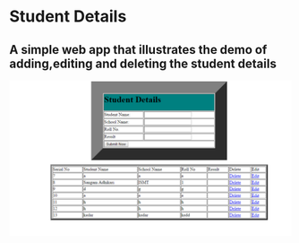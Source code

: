 <h1>Student Details</h1>

<h2>A simple web app that illustrates the demo of adding,editing and deleting the  student details</h2>

<img src="img.PNG" alt="">
